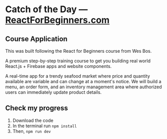 # Catch of the Day — [ReactForBeginners.com](https://ReactForBeginners.com)

## Course Application

This was built following the React for Beginners course from Wes Bos.

A premium step-by-step training course to get you building real world React.js + Firebase apps and website components.

A real-time app for a trendy seafood market where price and quantity available are variable and can change at a moment's notice. We will build a menu, an order form, and an inventory management area where authorized users can immediately update product details.

## Check my progress

1. Download the code
2. In the terminal run `npm install`
3. Then, `npm run dev`
